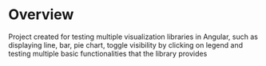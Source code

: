 # Overview

Project created for testing multiple visualization libraries in Angular, such as displaying line, bar, pie chart, toggle visibility by clicking on legend and testing multiple basic functionalities that the library provides
